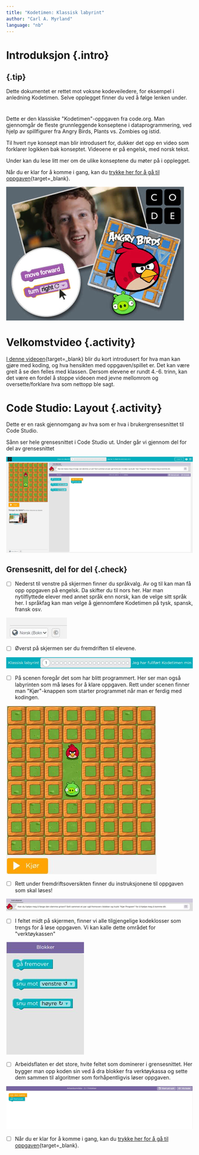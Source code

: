 ```yaml
---
title: "Kodetimen: Klassisk labyrint"
author: "Carl A. Myrland"
language: "nb"
---
```



# Introduksjon {.intro}

## {.tip}
Dette dokumentet er rettet mot voksne kodeveiledere, for eksempel i anledning Kodetimen. Selve opplegget finner du ved å følge lenken under.
#

Dette er den klassiske "Kodetimen"-oppgaven fra code.org. Man gjennomgår de fleste grunnleggende konseptene i dataprogrammering, ved hjelp av spillfigurer fra Angry Birds, Plants vs. Zombies og istid.

Til hvert nye konsept man blir introdusert for, dukker det opp en video som forklarer logikken bak konseptet. Videoene er på engelsk, med norsk tekst.

Under kan du lese litt mer om de ulike konseptene du møter på i opplegget.

Når du er klar for å komme i gang, kan du [trykke her for å gå til oppgaven](https://studio.code.org/hoc/1){target=_blank}.

![Bildebeskrivelse](codeorg.jpg)


# Velkomstvideo {.activity}

[I denne videoen](https://youtu.be/bQilo5ecSX4){target=_blank} blir du kort introdusert for hva man kan gjøre med koding, og hva hensikten med oppgaven/spillet er. Det kan være greit å se den felles med klassen. Dersom elevene er rundt 4.-6. trinn, kan det være en fordel å stoppe videoen med jevne mellomrom og oversette/forklare hva som nettopp ble sagt.

# Code Studio: Layout {.activity}

Dette er en rask gjennomgang av hva som er hva i brukergrensesnittet til Code Studio.

Sånn ser hele grensesnittet i Code Studio ut. Under går vi gjennom del for del av grensesnittet

![Code Studio](codestudioHOC.jpg)

## Grensesnitt, del for del {.check}


- [ ] Nederst til venstre på skjermen finner du språkvalg. Av og til kan man få opp oppgaven på engelsk. Da skifter du til nors her. Har man nytilflyttede elever med annet språk enn norsk, kan de velge sitt språk her. I språkfag kan man velge å gjennomføre Kodetimen på tysk, spansk, fransk osv.

![Språkvalg](sprakdance.jpg)

- [ ] Øverst på skjermen ser du fremdriften til elevene.

![Oppgaver](oppgaverHOC.jpg)


- [ ] På scenen foregår det som har blitt programmert. Her ser man også labyrinten som må løses for å klare oppgaven. Rett under scenen finner man "Kjør"-knappen som starter programmet når man er ferdig med kodingen.

![Scene](sceneHOC.jpg)

- [ ] Rett under fremdriftsoversikten finner du instruksjonene til oppgaven som skal løses!

![Instruks](InstruksHOC.jpg)

- [ ] I feltet midt på skjermen, finner vi alle tilgjengelige kodeklosser som trengs for å løse oppgaven. Vi kan kalle dette området for "verktøykassen"

![Verktøy](verktoyHOC.jpg)

- [ ] Arbeidsflaten er det store, hvite feltet som dominerer i grensesnittet. Her bygger man opp koden sin ved å dra blokker fra verktøykassa og sette dem sammen til algoritmer som forhåpentligvis løser oppgaven.

![Arbeidsflate](arbeidsflateHOC.jpg)

- [ ] Når du er klar for å komme i gang, kan du [trykke her for å gå til oppgaven](https://studio.code.org/hoc/1){target=_blank}.
